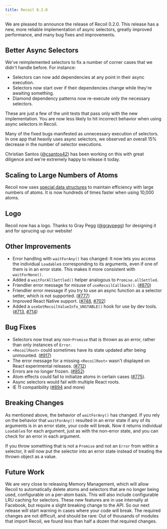 ```yaml
---
title: Recoil 0.2.0
---
```


We are pleased to announce the release of Recoil 0.2.0. This release has a new, more reliable implementation of async selectors, greatly improved performance, and many bug fixes and improvements.

## Better Async Selectors

We've reimplemented selectors to fix a number of corner cases that we didn't handle before. For instance:

* Selectors can now add dependencies at any point in their async execution.
* Selectors now start over if their dependencies change while they're awaiting something.
* Diamond dependency patterns now re-execute only the necessary selectors.

These are just a few of the unit tests that pass only with the new implementation. You are now less likely to hit incorrect behavior when using async selectors in Recoil.

Many of the fixed bugs manifested as unnecessary execution of selectors. In one app that heavily uses async selectors, we observed an overall 15% decrease in the number of selector executions.

Christian Santos ([@csantos42](https://github.com/csantos42)) has been working on this with great diligence and we're extremely happy to release it today.

## Scaling to Large Numbers of Atoms

Recoil now uses [special data structures](https://en.wikipedia.org/wiki/Hash_array_mapped_trie) to maintain efficiency with large numbers of atoms. It is now hundreds of times faster when using 10,000 atoms.

## Logo

Recoil now has a logo. Thanks to Gray Pegg ([@graypegg](https://github.com/graypegg)) for designing it and for sprucing up our website!

## Other Improvements

- Error handling with `waitForAny()` has changed: It now lets you access the individual `Loadable`s corresponding to its arguments, even if one of them is in an error state. This makes it more consistent with `waitForNone()`.
- Added a `waitForAllSettled()` helper analogous to `Promise.allSettled`.
- Friendlier error message for misuse of `useRecoilCallback()`. ([#870](https://github.com/facebookexperimental/Recoil/pull/870))
- Friendlier error message if you try to use an async function as a selector setter, which is not supported. ([#777](https://github.com/facebookexperimental/Recoil/pull/777))
- Improved React Native support. ([#748](https://github.com/facebookexperimental/Recoil/pull/748), [#702](https://github.com/facebookexperimental/Recoil/pull/702))
- Added a `useGetRecoilValueInfo_UNSTABLE()` hook for use by dev tools. ([#713](https://github.com/facebookexperimental/Recoil/pull/713), [#714](https://github.com/facebookexperimental/Recoil/pull/714))

## Bug Fixes

- Selectors now treat any non-`Promise` that is thrown as an error, rather than only instances of `Error`.
- `<RecoilRoot>` could sometimes have its state updated after being unmounted. ([#917](https://github.com/facebookexperimental/Recoil/pull/917))
- The error message for a missing `<RecoilRoot>` wasn't displayed on React experimental releases. ([#712](https://github.com/facebookexperimental/Recoil/pull/712))
- Errors are no longer frozen. ([#852](https://github.com/facebookexperimental/Recoil/pull/852))
- Atom effects could fail to initialize atoms in certain cases ([#775](https://github.com/facebookexperimental/Recoil/pull/775)).
- Async selectors would fail with multiple React roots.
- IE 11 compatibility ([#894](https://github.com/facebookexperimental/Recoil/pull/894) and more)

## Breaking Changes

As mentioned above, the behavior of `waitForAny()` has changed. If you rely on the behavior that `waitForAny()` resulted in an error state if any of its arguments is in an error state, your code will break. Now it returns individual `Loadable`s for each argument, just as with the non-error state, and you can check for an error in each argument.

If you throw something that is not a `Promise` and not an `Error` from within a selector, it will now put the selector into an error state instead of treating the thrown object as a value.

## Future Work

We are very close to releasing Memory Management, which will allow Recoil to automatically delete atoms and selectors that are no longer being used, configurable on a per-atom basis. This will also include configurable LRU caching for selectors.
These new features are in use internally at Facebook, but require a slight breaking change to the API. So our next release will start warning in cases where your code will break. The required changes are not difficult, and should be rare: Out of thousands of modules that import Recoil, we found less than half a dozen that required changes.
